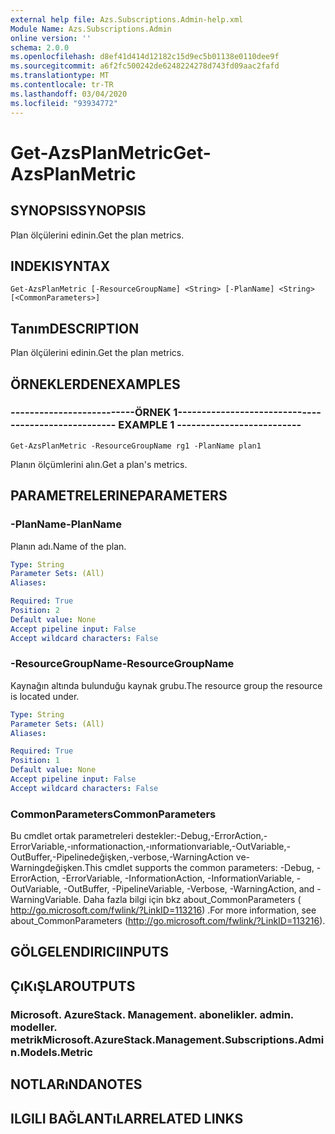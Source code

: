 ```yaml
---
external help file: Azs.Subscriptions.Admin-help.xml
Module Name: Azs.Subscriptions.Admin
online version: ''
schema: 2.0.0
ms.openlocfilehash: d8ef41d414d12182c15d9ec5b01138e0110dee9f
ms.sourcegitcommit: a6f2fc500242de6248224278d743fd09aac2fafd
ms.translationtype: MT
ms.contentlocale: tr-TR
ms.lasthandoff: 03/04/2020
ms.locfileid: "93934772"
---
```

# <span data-ttu-id="55f69-101">Get-AzsPlanMetric</span><span class="sxs-lookup"><span data-stu-id="55f69-101">Get-AzsPlanMetric</span></span>

## <span data-ttu-id="55f69-102">SYNOPSIS</span><span class="sxs-lookup"><span data-stu-id="55f69-102">SYNOPSIS</span></span>
<span data-ttu-id="55f69-103">Plan ölçülerini edinin.</span><span class="sxs-lookup"><span data-stu-id="55f69-103">Get the plan metrics.</span></span>

## <span data-ttu-id="55f69-104">INDEKI</span><span class="sxs-lookup"><span data-stu-id="55f69-104">SYNTAX</span></span>

```
Get-AzsPlanMetric [-ResourceGroupName] <String> [-PlanName] <String> [<CommonParameters>]
```

## <span data-ttu-id="55f69-105">Tanım</span><span class="sxs-lookup"><span data-stu-id="55f69-105">DESCRIPTION</span></span>
<span data-ttu-id="55f69-106">Plan ölçülerini edinin.</span><span class="sxs-lookup"><span data-stu-id="55f69-106">Get the plan metrics.</span></span>

## <span data-ttu-id="55f69-107">ÖRNEKLERDEN</span><span class="sxs-lookup"><span data-stu-id="55f69-107">EXAMPLES</span></span>

### <span data-ttu-id="55f69-108">--------------------------ÖRNEK 1--------------------------</span><span class="sxs-lookup"><span data-stu-id="55f69-108">-------------------------- EXAMPLE 1 --------------------------</span></span>
```
Get-AzsPlanMetric -ResourceGroupName rg1 -PlanName plan1
```

<span data-ttu-id="55f69-109">Planın ölçümlerini alın.</span><span class="sxs-lookup"><span data-stu-id="55f69-109">Get a plan's metrics.</span></span>

## <span data-ttu-id="55f69-110">PARAMETRELERINE</span><span class="sxs-lookup"><span data-stu-id="55f69-110">PARAMETERS</span></span>

### <span data-ttu-id="55f69-111">-PlanName</span><span class="sxs-lookup"><span data-stu-id="55f69-111">-PlanName</span></span>
<span data-ttu-id="55f69-112">Planın adı.</span><span class="sxs-lookup"><span data-stu-id="55f69-112">Name of the plan.</span></span>

```yaml
Type: String
Parameter Sets: (All)
Aliases: 

Required: True
Position: 2
Default value: None
Accept pipeline input: False
Accept wildcard characters: False
```

### <span data-ttu-id="55f69-113">-ResourceGroupName</span><span class="sxs-lookup"><span data-stu-id="55f69-113">-ResourceGroupName</span></span>
<span data-ttu-id="55f69-114">Kaynağın altında bulunduğu kaynak grubu.</span><span class="sxs-lookup"><span data-stu-id="55f69-114">The resource group the resource is located under.</span></span>

```yaml
Type: String
Parameter Sets: (All)
Aliases: 

Required: True
Position: 1
Default value: None
Accept pipeline input: False
Accept wildcard characters: False
```

### <span data-ttu-id="55f69-115">CommonParameters</span><span class="sxs-lookup"><span data-stu-id="55f69-115">CommonParameters</span></span>
<span data-ttu-id="55f69-116">Bu cmdlet ortak parametreleri destekler:-Debug,-ErrorAction,-ErrorVariable,-ınformationaction,-ınformationvariable,-OutVariable,-OutBuffer,-Pipelinedeğişken,-verbose,-WarningAction ve-Warningdeğişken.</span><span class="sxs-lookup"><span data-stu-id="55f69-116">This cmdlet supports the common parameters: -Debug, -ErrorAction, -ErrorVariable, -InformationAction, -InformationVariable, -OutVariable, -OutBuffer, -PipelineVariable, -Verbose, -WarningAction, and -WarningVariable.</span></span> <span data-ttu-id="55f69-117">Daha fazla bilgi için bkz about_CommonParameters ( http://go.microsoft.com/fwlink/?LinkID=113216) .</span><span class="sxs-lookup"><span data-stu-id="55f69-117">For more information, see about_CommonParameters (http://go.microsoft.com/fwlink/?LinkID=113216).</span></span>

## <span data-ttu-id="55f69-118">GÖLGELENDIRICI</span><span class="sxs-lookup"><span data-stu-id="55f69-118">INPUTS</span></span>

## <span data-ttu-id="55f69-119">ÇıKıŞLAR</span><span class="sxs-lookup"><span data-stu-id="55f69-119">OUTPUTS</span></span>

### <span data-ttu-id="55f69-120">Microsoft. AzureStack. Management. abonelikler. admin. modeller. metrik</span><span class="sxs-lookup"><span data-stu-id="55f69-120">Microsoft.AzureStack.Management.Subscriptions.Admin.Models.Metric</span></span>

## <span data-ttu-id="55f69-121">NOTLARıNDA</span><span class="sxs-lookup"><span data-stu-id="55f69-121">NOTES</span></span>

## <span data-ttu-id="55f69-122">ILGILI BAĞLANTıLAR</span><span class="sxs-lookup"><span data-stu-id="55f69-122">RELATED LINKS</span></span>

